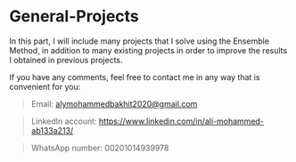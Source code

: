 # General-Projects

In this part, I will include many projects that I solve using the Ensemble Method, in addition to many existing projects in order to improve the results I obtained in previous projects.

If you have any comments, feel free to contact me in any way that is convenient for you:
> Email: alymohammedbakhit2020@gmail.com

> LinkedIn account: https://www.linkedin.com/in/ali-mohammed-ab133a213/

> WhatsApp number: 00201014939978
